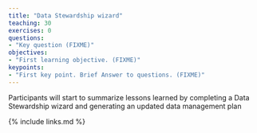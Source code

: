 ```yaml
---
title: "Data Stewardship wizard"
teaching: 30
exercises: 0
questions:
- "Key question (FIXME)"
objectives:
- "First learning objective. (FIXME)"
keypoints:
- "First key point. Brief Answer to questions. (FIXME)"
---
```


Participants will start to summarize lessons learned by completing a Data Stewardship wizard and generating an updated data management plan


{% include links.md %}
